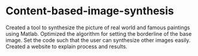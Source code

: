 # Content-based-image-synthesis
Created a tool to synthesize the picture of real world and famous paintings using Matlab.
Optimized the algorithm for setting the borderline of the base image.
Set the code such that the user can synthesize other images easily. 
Created a website to explain process and results.
